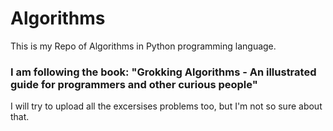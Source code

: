 # Algorithms
  This is my Repo of Algorithms in Python programming language.
 ### I am following the book: "Grokking Algorithms - An illustrated guide for programmers and other curious people"
  I will try to upload all the excersises problems too, but I'm not so sure about that.
